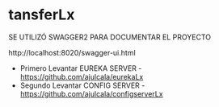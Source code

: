 # tansferLx
SE UTILIZÓ SWAGGER2 PARA DOCUMENTAR EL PROYECTO

http://localhost:8020/swagger-ui.html
- Primero Levantar EUREKA SERVER - https://github.com/ajulcala/eurekaLx
- Segundo Levantar CONFIG SERVER - https://github.com/ajulcala/configserverLx
